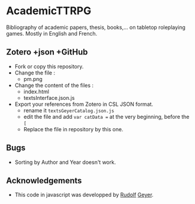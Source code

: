 # AcademicTTRPG
 Bibliography of academic papers, thesis, books,... on tabletop roleplaying games. Mostly in English and French. 

## Zotero +json +GitHub

- Fork or copy this repository.
- Change the file :
  - pm.png
- Change the content of the files : 
  - index.html
  - textsInterface.json.js
- Export your references from Zotero in CSL JSON format.
  - rename it `textsGeyerCatalog.json.js`
  - edit the file and add `var catData =`  at the very beginning, before the `[`
  - Replace the file in repository by this one.

## Bugs
- Sorting by Author and Year doesn't work.

## Acknowledgements

- This code in javascript was developped by [Rudolf](https://lwcvl.github.io/RudolfGeyerCatalog/) [Geyer](https://digitalorientalist.com/2020/12/18/turning-a-zotero-bibliography-into-an-online-browsable-catalog/). 
